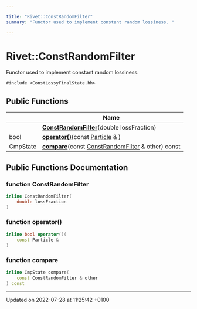 ```yaml
---

title: "Rivet::ConstRandomFilter"
summary: "Functor used to implement constant random lossiness. "

---
```


# Rivet::ConstRandomFilter



Functor used to implement constant random lossiness. 


`#include <ConstLossyFinalState.hh>`

## Public Functions

|                | Name           |
| -------------- | -------------- |
| | **[ConstRandomFilter](http://example.org/classes/classrivet_1_1constrandomfilter/#function-constrandomfilter)**(double lossFraction) |
| bool | **[operator()](http://example.org/classes/classrivet_1_1constrandomfilter/#function-operator())**(const <a href="http://example.org/classes/classrivet_1_1particle/">Particle</a> & ) |
| CmpState | **[compare](http://example.org/classes/classrivet_1_1constrandomfilter/#function-compare)**(const <a href="http://example.org/classes/classrivet_1_1constrandomfilter/">ConstRandomFilter</a> & other) const |

## Public Functions Documentation

### function ConstRandomFilter

```cpp
inline ConstRandomFilter(
    double lossFraction
)
```


### function operator()

```cpp
inline bool operator()(
    const Particle & 
)
```


### function compare

```cpp
inline CmpState compare(
    const ConstRandomFilter & other
) const
```


-------------------------------

Updated on 2022-07-28 at 11:25:42 +0100